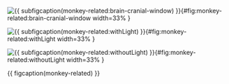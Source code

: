 <!-- MDFIGINCLUDE(monkey-related) -->
<div id="fig:monkey-related">


![{{ subfigcaption(monkey-related:brain-cranial-window) }}](img/monkey-related/brain-cranial-window.jpg){#fig:monkey-related:brain-cranial-window width=33% }

![{{ subfigcaption(monkey-related:withLight) }}](img/monkey-related/withLight.jpg){#fig:monkey-related:withLight width=33% }

![{{ subfigcaption(monkey-related:withoutLight) }}](img/monkey-related/withoutLight.jpg){#fig:monkey-related:withoutLight width=33% }

{{ figcaption(monkey-related) }}
</div>
<!-- /MDFIGINCLUDE(monkey-related) -->
